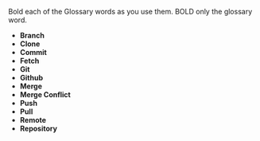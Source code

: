 Bold each of the Glossary words as you use them. BOLD only the glossary word.
* **Branch**
* **Clone**
* **Commit**
* **Fetch**
* **Git**
* **Github**
* **Merge**
* **Merge Conflict**
* **Push**
* **Pull**
* **Remote**
* **Repository**
